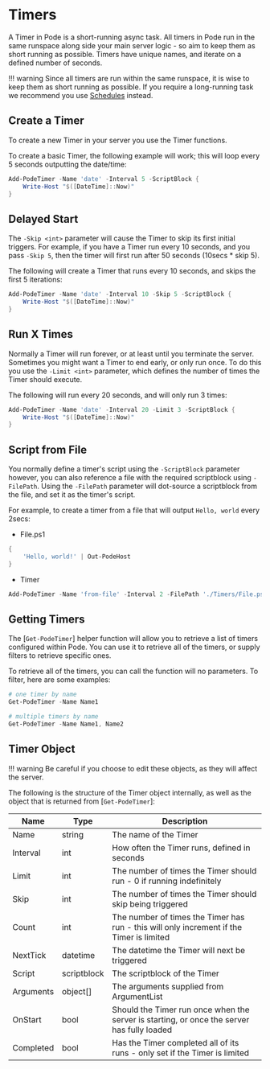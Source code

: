 # Timers

A Timer in Pode is a short-running async task. All timers in Pode run in the same runspace along side your main server logic - so aim to keep them as short running as possible. Timers have unique names, and iterate on a defined number of seconds.

!!! warning
    Since all timers are run within the same runspace, it is wise to keep them as short running as possible. If you require a long-running task we recommend you use [Schedules](../Schedules) instead.

## Create a Timer

To create a new Timer in your server you use the Timer functions.

To create a basic Timer, the following example will work; this will loop every 5 seconds outputting the date/time:

```powershell
Add-PodeTimer -Name 'date' -Interval 5 -ScriptBlock {
    Write-Host "$([DateTime]::Now)"
}
```

## Delayed Start

The `-Skip <int>` parameter will cause the Timer to skip its first initial triggers. For example, if you have a Timer run every 10 seconds, and you pass `-Skip 5`, then the timer will first run after 50 seconds (10secs * skip 5).

The following will create a Timer that runs every 10 seconds, and skips the first 5 iterations:

```powershell
Add-PodeTimer -Name 'date' -Interval 10 -Skip 5 -ScriptBlock {
    Write-Host "$([DateTime]::Now)"
}
```

## Run X Times

Normally a Timer will run forever, or at least until you terminate the server. Sometimes you might want a Timer to end early, or only run once. To do this you use the `-Limit <int>` parameter, which defines the number of times the Timer should execute.

The following will run every 20 seconds, and will only run 3 times:

```powershell
Add-PodeTimer -Name 'date' -Interval 20 -Limit 3 -ScriptBlock {
    Write-Host "$([DateTime]::Now)"
}
```

## Script from File

You normally define a timer's script using the `-ScriptBlock` parameter however, you can also reference a file with the required scriptblock using `-FilePath`. Using the `-FilePath` parameter will dot-source a scriptblock from the file, and set it as the timer's script.

For example, to create a timer from a file that will output `Hello, world` every 2secs:

* File.ps1
```powershell
{
    'Hello, world!' | Out-PodeHost
}
```

* Timer
```powershell
Add-PodeTimer -Name 'from-file' -Interval 2 -FilePath './Timers/File.ps1'
```

## Getting Timers

The [`Get-PodeTimer`] helper function will allow you to retrieve a list of timers configured within Pode. You can use it to retrieve all of the timers, or supply filters to retrieve specific ones.

To retrieve all of the timers, you can call the function will no parameters. To filter, here are some examples:

```powershell
# one timer by name
Get-PodeTimer -Name Name1

# multiple timers by name
Get-PodeTimer -Name Name1, Name2
```

## Timer Object

!!! warning
    Be careful if you choose to edit these objects, as they will affect the server.

The following is the structure of the Timer object internally, as well as the object that is returned from [`Get-PodeTimer`]:

| Name | Type | Description |
| ---- | ---- | ----------- |
| Name | string | The name of the Timer |
| Interval | int | How often the Timer runs, defined in seconds |
| Limit | int | The number of times the Timer should run - 0 if running indefinitely |
| Skip | int | The number of times the Timer should skip being triggered |
| Count | int | The number of times the Timer has run - this will only increment if the Timer is limited |
| NextTick | datetime | The datetime the Timer will next be triggered |
| Script | scriptblock | The scriptblock of the Timer |
| Arguments | object[] | The arguments supplied from ArgumentList |
| OnStart | bool | Should the Timer run once when the server is starting, or once the server has fully loaded |
| Completed | bool | Has the Timer completed all of its runs - only set if the Timer is limited |
